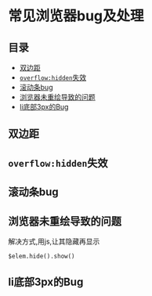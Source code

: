 # 常见浏览器bug及处理
## 目录
* [双边距](#double-margin)
* [`overflow:hidden`失效](#double-margin)
* [滚动条bug](#double-margin)
* [浏览器未重绘导致的问题](#repaint)
* [li底部3px的Bug](#float-li-3px)

## <a name="double-margin">双边距</a>

## <a name="overflow-hidden-bug">`overflow:hidden`失效</a>

## <a name="scroll-hidden-bug">滚动条bug</a>

## <a name="repaint">浏览器未重绘导致的问题</a>
解决方式,用js,让其隐藏再显示
```
$elem.hide().show()
```

## <a name="float-li-3px">li底部3px的Bug</a>

